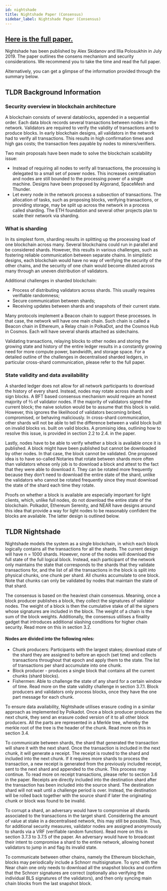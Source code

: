 ```yaml
---
id: nightshade
title: Nightshade Paper (Consensus)
sidebar_label: Nightshade Paper (Consensus)
---
```


## [Here is the full paper.](https://nearprotocol.com/downloads/Nightshade.pdf)

Nightshade has been published by Alex Skidanov and Illia Polosukhin in July 2019. The paper outlines the consens mechanism and security considerations. We recommend you to take the time and read the full paper. 

Alternatively, you can get a glimpse of the information provided through the summary below.

## TLDR Background Information 

### Security overview in blockchain architecture
A blockchain consists of several datablocks, appended in a sequential order. Each data block records several transactions between nodes in the network. Validators are required to verify the validity of transactions and to produce blocks. In early blockchain designs, all validators in the network had to verify all transactions. This results in high confirmation times and high gas costs; the transaction fees payable by nodes to miners/verifiers.  

Two main proposals have been made to solve the blockchain scalability issue:
* Instead of requiring all nodes to verify all transactions, the processing is delegated to a small set of power nodes. This increases centralisation and nodes are still bounded to the processing power of a single machine. Designs have been proposed by Algorand, SpaceMesh and Thunder.
* Let every node in the network process a subsection of transactions. The allocation of tasks, such as proposing blocks, verifying transactions, or providing storage, may be split up across the network in a process called sharding. The ETH foundation and several other projects plan to scale their network via sharding.

### What is sharding
In its simplest form, sharding results in splitting up the processing load of one blockchain across many. Several blockchains could run in parallel and be considered shards. However, this results in various challenges, such as fostering reliable communication between separate chains. In simplistic designs, each blockchain would have no way of verifying the security of the other chains, and the security of one chain would become diluted across many through an uneven distribution of validators. 

Additional challenges in sharded blockchain:
* Process of distributing validators across shards. This usually requires verifiable randomness;
* Secure communication between shards;
* Receiving updates between shards and snapshots of their current state.

Many protocols implement a Beacon chain to support these processes. In that case, the network will have one main chain. Such chain is called a Beacon chain in Ethereum, a Relay chain in PolkaDot, and the Cosmos Hub in Cosmos. Each will have several shards attached as sidechains. 

Validating transactions, relaying blocks to other nodes and storing the growing state and history of the entire ledger results in a constantly growing need for more compute power, bandwidth, and storage space. For a detailed outline of the challenges in decentralised sharded ledgers, in particular cross-shard communication, please refer to the full paper.

### State validity and data availability
A sharded ledger does not allow for all network participants to download the history of every shard. Instead, nodes may rotate across shards and sign blocks. A BFT based consensus mechanism would require an honest majority of  ⅔  of validator nodes. If the majority of validators signed the current block; the naive solution would be to assume that this block is valid. However, this ignores the likelihood of validators becoming bribed, compromised, or behaving maliciously. In cross-shard communication, other shards will not be able to tell the difference between a valid block built on invalid blocks vs. built on valid blocks. A promising idea, outlining how to resolve this issue, is provided in section 2.2 to 2.4. in the paper. 

Lastly, nodes have to be able to verify whether a block is available once it is published. A block might have been published but cannot be downloaded by other nodes. In that case, the block cannot be validated. One proposed idea is to have so-called Notaries that rotate between shards more often than validators whose only job is to download a block and attest to the fact that they were able to download it. They can be rotated more frequently because they don’t need to download the entire state of the shard, unlike the validators who cannot be rotated frequently since they must download the state of the shard each time they rotate. 

Proofs on whether a block is available are especially important for light clients, which, unlike full nodes, do not download the entire state of the blockchain. Polkadot, Ethereum Serenity, and NEAR have designs around this idea that provide a way for light nodes to be reasonably confident the blocks are available. The latter design is outlined below.

## TLDR Nightshade
Nightshade models the system as a single blockchain, in which each block logically contains all the transactions for all the shards. The current design will have n = 1000 shards. However, none of the nodes will download the full state of the full logical block. Instead, each participant of the network only maintains the state that corresponds to the shards that they validate transactions for, and the list of all the transactions in the block is split into physical chunks, one chunk per shard. All chunks accumulate to one block. Note that chunks can only be validated by nodes that maintain the state of that shard.

The consensus is based on the heaviest chain consensus. Meaning, once a block producer publishes a block, they collect the signatures of validator nodes. The weight of a block is then the cumulative stake of all the signers whose signatures are included in the block. The weight of a chain is the sum of the block weights. Additionally, the consensus utilises a finality gadget that introduces additional slashing conditions for higher chain security. Read more on this in section 3.2.

#### Nodes are divided into the following roles:
* Chunk producers: Participants with the largest stakes; download state of the shard they are assigned to before an epoch (set time) and collects transactions throughout that epoch and apply them to the state. The list of transactions per shard accumulate into one chunk. 
* Block producer - produces a single block that contains all the current chunks (shard blocks).
* Fishermen: Able to challenge the state of any shard for a certain window of time. Read more on the state validity challenge in section 3.7.1.
Block producers and validators only process blocks, once they have the one part message for each chunk.

To ensure data availability, Nightshade utilises erasure coding in a similar approach as implemented by Polkadot. Once a block producer produces the next chunk, they send an erasure coded version of it to all other block producers. All the parts are represented in a Merkle tree, whereby the merkle root of the tree is the header of the chunk. Read more on this in section 3.4.

To communicate between shards, the shard that generated the transaction will share it with the next shard. Once the transaction is included in the next chunk, it will generate a receipt. The receipt is routed to the shard and included into the next chunk. If it requires more shards to process the transaction, a new receipt is generated from the previously included receipt, sent to the next shard and appended to the chunk. This process may continue. To read more on receipt transactions, please refer to section 3.6 in the paper. Receipts are directly included into the destination shard after the transaction has been included into the source shard. The destination shard will not wait until a challenge period is over. Instead, the destination will be rolled back together with the source shard if later the originating chunk or block was found to be invalid.

To corrupt a shard, an adversary would have to compromise all shards associated to the transactions in the target shard. Considering the amount of value at stake in a decentralised network, this may still be possible. Thus, for additional security measures, validator nodes are assigned anonymously to shards via a VRF (verifiable random function). Read more on this in section 3.7.3 to 3.7.5 of the paper.  An adversary would have to broadcast their intent to compromise a shard to the entire network, allowing honest validators to jump in and flag its invalid state.

To communicate between other chains, namely the Ethereum blockchain, blocks may periodically include a Schnorr multisignature. To sync with the Near chain one only needs to download all the snapshot blocks and confirm that the Schnorr signatures are correct (optionally also verifying the individual BLS signatures of the validators), and then only syncing main chain blocks from the last snapshot block.
